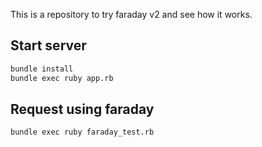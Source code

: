 This is a repository to try faraday v2 and see how it works.

## Start server

```sh
bundle install
bundle exec ruby app.rb
```

## Request using faraday

```sh
bundle exec ruby faraday_test.rb
```
